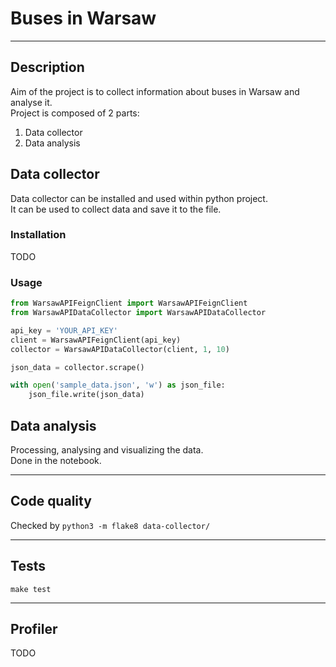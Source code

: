 # Buses in Warsaw

---

## Description

Aim of the project is to collect information about buses in Warsaw and analyse it.
<br>
Project is composed of 2 parts:
1. Data collector
2. Data analysis

## Data collector

Data collector can be installed and used within python project.
<br>
It can be used to collect data and save it to the file.

### Installation

TODO

### Usage

```python
from WarsawAPIFeignClient import WarsawAPIFeignClient
from WarsawAPIDataCollector import WarsawAPIDataCollector

api_key = 'YOUR_API_KEY'
client = WarsawAPIFeignClient(api_key)
collector = WarsawAPIDataCollector(client, 1, 10)

json_data = collector.scrape()

with open('sample_data.json', 'w') as json_file:
    json_file.write(json_data)
```

## Data analysis
Processing, analysing and visualizing the data.
<br>
Done in the notebook. 


---

## Code quality

Checked by `python3 -m flake8 data-collector/`

---

## Tests

`make test`

---

## Profiler

TODO